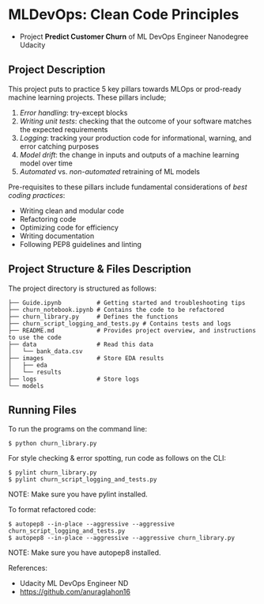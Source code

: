 # MLDevOps: Clean Code Principles

- Project **Predict Customer Churn** of ML DevOps Engineer Nanodegree Udacity

## Project Description
This project puts to practice 5 key pillars towards MLOps or prod-ready machine learning projects. These pillars include;

1. *Error handling*: try-except blocks
2. *Writing unit tests*: checking that the outcome of your software matches the expected requirements
3. *Logging*: tracking your production code for informational, warning, and error catching purposes
4. *Model drift*: the change in inputs and outputs of a machine learning model over time
5. *Automated* vs. *non-automated* retraining of ML models

Pre-requisites to these pillars include fundamental considerations of *best coding practices*:


- Writing clean and modular code
- Refactoring code
- Optimizing code for efficiency
- Writing documentation
- Following PEP8 guidelines and linting


## Project Structure & Files Description

The project directory is structured as follows:


```
├── Guide.ipynb          # Getting started and troubleshooting tips
├── churn_notebook.ipynb # Contains the code to be refactored
├── churn_library.py     # Defines the functions
├── churn_script_logging_and_tests.py # Contains tests and logs
├── README.md            # Provides project overview, and instructions to use the code
├── data                 # Read this data
│   └── bank_data.csv
├── images               # Store EDA results 
│   ├── eda
│   └── results
├── logs                 # Store logs
└── models 
```

## Running Files
To run the programs on the command line:

```
$ python churn_library.py
```

For style checking & error spotting, run code as follows on the CLI:

```
$ pylint churn_library.py
$ pylint churn_script_logging_and_tests.py
```

NOTE: Make sure you have pylint installed.


To format refactored code:

```
$ autopep8 --in-place --aggressive --aggressive churn_script_logging_and_tests.py
$ autopep8 --in-place --aggressive --aggressive churn_library.py
```

NOTE: Make sure you have autopep8 installed.

References:
- Udacity ML DevOps Engineer ND
- https://github.com/anuraglahon16